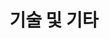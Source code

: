---
title: 기술 및 기타
type: landing

design:
  align: center

sections:   
  - block: resume-skills
    content:
      title: 기술 및 취미
      username: profile
    design:
      show_skill_percentage: false
  - block: resume-languages
    content:
      title: 언어
      username: profile

---